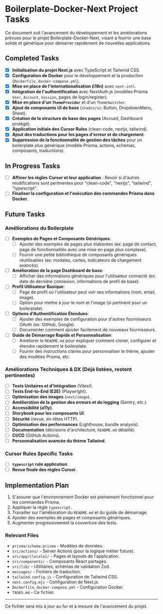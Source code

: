# Boilerplate-Docker-Next Project Tasks

Ce document suit l'avancement du développement et les améliorations prévues pour le projet Boilerplate-Docker-Next, visant à fournir une base solide et générique pour démarrer rapidement de nouvelles applications.

## Completed Tasks

- [x] **Initialisation du projet Next.js** avec TypeScript et Tailwind CSS.
- [x] **Configuration de Docker** pour le développement et la production (`Dockerfile`, `docker-compose.yml`).
- [x] **Mise en place de l'internationalisation (i18n)** avec `next-intl`.
- [x] **Intégration de l'authentification** avec NextAuth.js (modèles Prisma `User`, `Account`, `Session`, pages de login/register).
- [x] **Mise en place d'un `ThemeProvider`** et d'un `ThemeSwitcher`.
- [x] **Ajout de composants UI de base** (`shadcn/ui`: Button, DropdownMenu, Sheet).
- [x] **Création de la structure de base des pages** (Accueil, Dashboard protégé).
- [x] **Application initiale des Cursor Rules** (clean-code, nextjs, tailwind).
- [x] **Ajout des traductions pour les pages d'erreur et de chargement**.
- [x] **Suppression de la fonctionnalité de gestion des tâches** pour un boilerplate plus générique (modèle Prisma, actions, schémas, composants, traductions).

## In Progress Tasks

- [ ] **Affiner les règles Cursor et leur application** : Revoir si d'autres modifications sont pertinentes pour "clean-code", "nextjs", "tailwind", "typescript".
- [ ] **Finaliser la configuration et l'exécution des commandes Prisma dans Docker**.

## Future Tasks

### Améliorations du Boilerplate

- [ ] **Exemples de Pages et Composants Génériques**:
  - [ ] Ajouter des exemples de pages plus élaborées (ex: page de contact, page de fonctionnalités avec une mise en page plus complexe).
  - [ ] Fournir une petite bibliothèque de composants génériques réutilisables (ex: modales, cartes, indicateurs de chargement avancés).
- [ ] **Amélioration de la page Dashboard de base**:
  - [ ] Afficher des informations génériques pour l'utilisateur connecté (ex: date de dernière connexion, informations de profil de base).
- [ ] **Profil Utilisateur Basique**:
  - [ ] Page de profil où l'utilisateur peut voir ses informations (nom, email, image).
  - [ ] Option pour mettre à jour le nom et l'image (si pertinent pour un boilerplate).
- [ ] **Options d'Authentification Étendues**:
  - [ ] Ajouter des exemples de configuration pour d'autres fournisseurs OAuth (ex: GitHub, Google).
  - [ ] Documenter comment ajouter facilement de nouveaux fournisseurs.
- [ ] **Guide de Démarrage Rapide et Personnalisation**:
  - [ ] Améliorer le `README.md` pour expliquer comment cloner, configurer et étendre rapidement le boilerplate.
  - [ ] Fournir des instructions claires pour personnaliser le thème, ajouter des modèles Prisma, etc.

### Améliorations Techniques & DX (Déjà listées, restent pertinentes)

- [ ] **Tests Unitaires et d'Intégration** (Vitest).
- [ ] **Tests End-to-End (E2E)** (Playwright).
- [ ] **Optimisation des images** (`next/image`).
- [ ] **Amélioration de la gestion des erreurs et du logging** (Sentry, etc.).
- [ ] **Accessibilité (a11y)**.
- [ ] **Storybook pour les composants UI**.
- [ ] **Sécurité** (revue, en-têtes HTTP).
- [ ] **Optimisation des performances** (Lighthouse, bundle analysis).
- [ ] **Documentation** (décisions d'architecture, `README.md` détaillé).
- [ ] **CI/CD** (GitHub Actions).
- [ ] **Personnalisation avancée du thème Tailwind**.

### Cursor Rules Specific Tasks

- [ ] **`typescript` rule application**.
- [ ] **Revue finale des règles Cursor**.

## Implementation Plan

1.  S'assurer que l'environnement Docker est pleinement fonctionnel pour les commandes Prisma.
2.  Appliquer la règle `typescript`.
3.  Travailler sur l'amélioration du `README.md` et du guide de démarrage.
4.  Ajouter des exemples de pages et composants génériques.
5.  Augmenter progressivement la couverture des tests.

### Relevant Files

- `prisma/schema.prisma` - Modèles de données.
- `src/actions/` - Server Actions (pour la logique métier future).
- `src/app/[locale]/` - Pages et layouts de l'application.
- `src/components/` - Composants React partagés.
- `src/lib/` - Utilitaires, schémas de validation Zod.
- `messages/` - Fichiers de traduction.
- `tailwind.config.js` - Configuration de Tailwind CSS.
- `next.config.mjs` - Configuration de Next.js.
- `Dockerfile`, `docker-compose.yml` - Configuration Docker.
- `TASKS.md` - Ce fichier.

---

Ce fichier sera mis à jour au fur et à mesure de l'avancement du projet.
